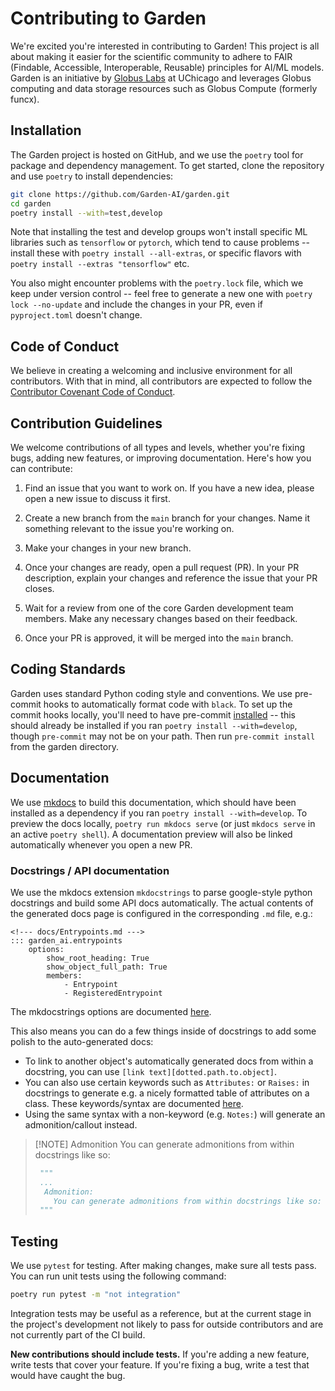 # Contributing to Garden

We're excited you're interested in contributing to Garden! This project is all about making it easier for the scientific community to adhere to FAIR (Findable, Accessible, Interoperable, Reusable) principles for AI/ML models. Garden is an initiative by [Globus Labs](https://labs.globus.org) at UChicago and leverages Globus computing and data storage resources such as Globus Compute (formerly funcx).


## Installation

The Garden project is hosted on GitHub, and we use the `poetry` tool for package and dependency management. To get started, clone the repository and use `poetry` to install dependencies:

```bash
git clone https://github.com/Garden-AI/garden.git
cd garden
poetry install --with=test,develop
```

Note that installing the test and develop groups won't install specific ML libraries such as `tensorflow` or `pytorch`, which tend to cause problems -- install these with `poetry install --all-extras`, or specific flavors with `poetry install --extras "tensorflow"` etc.

You also might encounter problems with the `poetry.lock` file, which we keep under version control -- feel free to generate a new one with `poetry lock --no-update` and include the changes in your PR, even if `pyproject.toml` doesn't change.


## Code of Conduct

We believe in creating a welcoming and inclusive environment for all contributors. With that in mind, all contributors are expected to follow the [Contributor Covenant Code of Conduct](https://www.contributor-covenant.org/version/2/0/code_of_conduct/).


## Contribution Guidelines

We welcome contributions of all types and levels, whether you're fixing bugs, adding new features, or improving documentation. Here's how you can contribute:

1. Find an issue that you want to work on. If you have a new idea, please open a new issue to discuss it first.

2. Create a new branch from the `main` branch for your changes. Name it something relevant to the issue you're working on.

3. Make your changes in your new branch.

4. Once your changes are ready, open a pull request (PR). In your PR description, explain your changes and reference the issue that your PR closes.

5. Wait for a review from one of the core Garden development team members. Make any necessary changes based on their feedback.

6. Once your PR is approved, it will be merged into the `main` branch.

## Coding Standards

Garden uses standard Python coding style and conventions. We use pre-commit hooks to automatically format code with `black`. To set up the commit hooks locally, you'll need to have pre-commit [installed](https://pre-commit.com/#install) -- this should already be installed if you ran `poetry install --with=develop`, though `pre-commit` may not be on your path. Then run `pre-commit install` from the garden directory.

## Documentation
We use [mkdocs](https://www.mkdocs.org/user-guide/configuration/) to build this documentation, which should have been installed as a dependency if you ran `poetry install --with=develop`. To preview the docs locally, `poetry run mkdocs serve` (or just `mkdocs serve` in an active `poetry shell`). A documentation preview will also be linked automatically whenever you open a new PR.

### Docstrings / API documentation
We use the mkdocs extension `mkdocstrings` to parse google-style python docstrings and build some API docs automatically. The actual contents of the generated docs page is configured in the corresponding `.md` file, e.g.:

```
<!--- docs/Entrypoints.md --->
::: garden_ai.entrypoints
    options:
        show_root_heading: True
        show_object_full_path: True
        members:
            - Entrypoint
            - RegisteredEntrypoint
```
The mkdocstrings options are documented [here](https://mkdocstrings.github.io/python/usage/configuration/general/).

This also means you can do a few things inside of docstrings to add some polish to the auto-generated docs:

- To link to another object's automatically generated docs from within a docstring, you can use `[link text][dotted.path.to.object]`.
- You can also use certain keywords such as `Attributes:` or `Raises:` in docstrings to generate e.g. a nicely formatted table of attributes on a class. These keywords/syntax are documented [here](https://mkdocstrings.github.io/griffe/docstrings/).
- Using the same syntax with a non-keyword (e.g. `Notes:`) will generate an admonition/callout instead.

> [!NOTE] Admonition
> You can generate admonitions from within docstrings like so:
> ```python
>  """
>  ...
>   Admonition:
>     You can generate admonitions from within docstrings like so:
>  """
> ```
>

## Testing

We use `pytest` for testing. After making changes, make sure all tests pass. You can run unit tests using the following command:

```bash
poetry run pytest -m "not integration"
```

Integration tests may be useful as a reference, but at the current stage in the project's development not likely to pass for outside contributors and are not currently part of the CI build.

**New contributions should include tests.** If you're adding a new feature, write tests that cover your feature. If you're fixing a bug, write a test that would have caught the bug.
